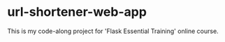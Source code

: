 # url-shortener-web-app

This is my code-along project for 'Flask Essential Training' online course.